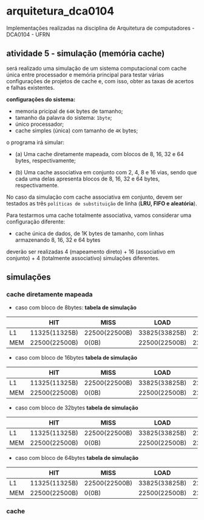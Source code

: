 # arquitetura_dca0104
Implementações realizadas na disciplina de Arquitetura de computadores - DCA0104 - UFRN

## atividade 5 - simulação (memória cache)

será realizado uma simulação de um sistema computacional com cache única entre processador e memória principal para testar várias configurações de projetos de cache e, com isso, obter as taxas de acertos e falhas existentes.

**configurações do sistema:**
- memoria pricipal de `64K` bytes de tamanho;
- tamanho da palavra do sistema: `1byte`;
- único processador;
- cache simples (única) com tamanho de `4K` bytes;

o programa irá simular:

- (a) Uma cache diretamente mapeada, com blocos de 8, 16, 32 e 64 bytes, respectivamente;

- (b) Uma cache associativa em conjunto com 2, 4, 8 e 16 vias, sendo que cada uma delas apresenta blocos de 8, 16, 32 e 64 bytes, respectivamente.

No caso da simulação com cache associativa em conjunto, devem ser testados as três `políticas de substituição` de linha (**LRU, FIFO e aleatória**).

Para testarmos uma cache totalmente associativa, vamos considerar uma configuração diferente:
- cache única de dados, de 1K bytes de tamanho, com linhas armazenando 8, 16, 32 e 64 bytes

deverão ser realizadas 4 (mapeamento direto) + 16 (associativo em conjunto) + 4 (totalmente associativo) simulações diferentes.

## simulações

### cache diretamente mapeada

- caso com bloco de 8bytes:
**tabela de simulação**

||     HIT     | MISS        | LOAD        | STORE       | EVICT       |
| ---- | ----------- | ----        | ----        | -----       | -----       |
|  L1  |11325(11325B)|22500(22500B)|33825(33825B)|22500(22500B)|22500(22500B)|
|  MEM |22500(22500B)|        0(0B)|22500(22500B)|22500(22500B)|        0(0B)|


- caso com bloco de 16bytes
**tabela de simulação**

|  |     HIT     | MISS        | LOAD        | STORE       | EVICT       |
| ---- | ----------- | ----        | ----        | -----       | -----       |
|  L1  |11325(11325B)|22500(22500B)|33825(33825B)|22500(22500B)|22500(22500B)|
|  MEM |22500(22500B)|        0(0B)|22500(22500B)|22500(22500B)|        0(0B)|


- caso com bloco de 32bytes
**tabela de simulação**

| |     HIT     | MISS        | LOAD        | STORE       | EVICT       |
| ---- | ----------- | ----        | ----        | -----       | -----       |
|  L1  |11325(11325B)|22500(22500B)|33825(33825B)|22500(22500B)|22500(22500B)|
|  MEM |22500(22500B)|        0(0B)|22500(22500B)|22500(22500B)|        0(0B)|


- caso com bloco de 64bytes
**tabela de simulação**

| |     HIT     | MISS        | LOAD        | STORE       | EVICT       |
| ---- | ----------- | ----        | ----        | -----       | -----       |
|  L1  |11325(11325B)|22500(22500B)|33825(33825B)|22500(22500B)|22500(22500B)|
|  MEM |22500(22500B)|        0(0B)|22500(22500B)|22500(22500B)|        0(0B)|


### cache 